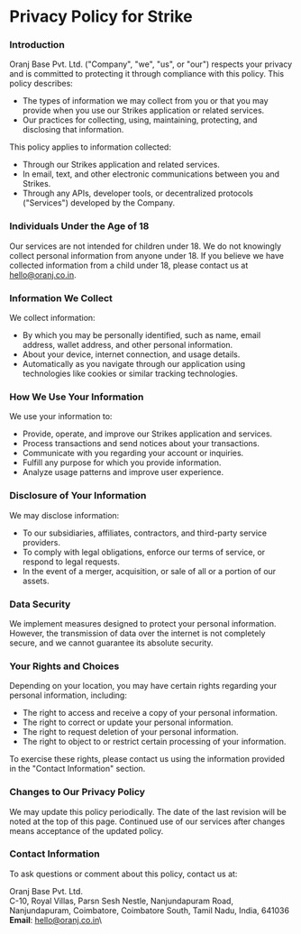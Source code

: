 # Privacy Policy for Strike

### Introduction

Oranj Base Pvt. Ltd. ("Company", "we", "us", or "our") respects your privacy and is committed to protecting it through compliance with this policy. This policy describes:

* The types of information we may collect from you or that you may provide when you use our Strikes application or related services.
* Our practices for collecting, using, maintaining, protecting, and disclosing that information.

This policy applies to information collected:

* Through our Strikes application and related services.
* In email, text, and other electronic communications between you and Strikes.
* Through any APIs, developer tools, or decentralized protocols ("Services") developed by the Company.

### Individuals Under the Age of 18

Our services are not intended for children under 18. We do not knowingly collect personal information from anyone under 18. If you believe we have collected information from a child under 18, please contact us at hello@oranj.co.in.

### Information We Collect

We collect information:

* By which you may be personally identified, such as name, email address, wallet address, and other personal information.
* About your device, internet connection, and usage details.
* Automatically as you navigate through our application using technologies like cookies or similar tracking technologies.

### How We Use Your Information

We use your information to:

* Provide, operate, and improve our Strikes application and services.
* Process transactions and send notices about your transactions.
* Communicate with you regarding your account or inquiries.
* Fulfill any purpose for which you provide information.
* Analyze usage patterns and improve user experience.

### Disclosure of Your Information

We may disclose information:

* To our subsidiaries, affiliates, contractors, and third-party service providers.
* To comply with legal obligations, enforce our terms of service, or respond to legal requests.
* In the event of a merger, acquisition, or sale of all or a portion of our assets.

### Data Security

We implement measures designed to protect your personal information. However, the transmission of data over the internet is not completely secure, and we cannot guarantee its absolute security.

### Your Rights and Choices

Depending on your location, you may have certain rights regarding your personal information, including:

* The right to access and receive a copy of your personal information.
* The right to correct or update your personal information.
* The right to request deletion of your personal information.
* The right to object to or restrict certain processing of your information.

To exercise these rights, please contact us using the information provided in the "Contact Information" section.

### Changes to Our Privacy Policy

We may update this policy periodically. The date of the last revision will be noted at the top of this page. Continued use of our services after changes means acceptance of the updated policy.

### Contact Information

To ask questions or comment about this policy, contact us at:

Oranj Base Pvt. Ltd.\
C-10, Royal Villas, Parsn Sesh Nestle, Nanjundapuram Road, Nanjundapuram, Coimbatore, Coimbatore South, Tamil Nadu, India, 641036\
**Email**: hello@oranj.co.in\
